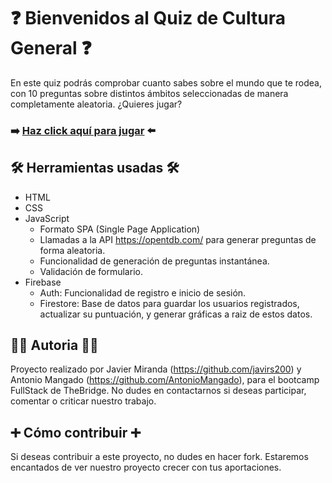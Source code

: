 # :question: Bienvenidos al Quiz de Cultura General :question: #

En este quiz podrás comprobar cuanto sabes sobre el mundo que te rodea, con 10 preguntas sobre distintos ámbitos seleccionadas de manera completamente aleatoria. ¿Quieres jugar?
### :arrow_right: [Haz click aquí para jugar](https://javirs200.github.io/QuiZ_vol.2/# "El quiz supremo") :arrow_left: ###

## :hammer_and_wrench: Herramientas usadas :hammer_and_wrench: ##

- HTML
- CSS
- JavaScript
  * Formato SPA (Single Page Application)
  * Llamadas a la API https://opentdb.com/ para generar preguntas de forma aleatoria.
  * Funcionalidad de generación de preguntas instantánea.
  * Validación de formulario.
- Firebase
  * Auth: Funcionalidad de registro e inicio de sesión.
  * Firestore: Base de datos para guardar los usuarios registrados, actualizar su puntuación, y generar gráficas a raiz de estos datos.


## :mage_man: Autoria :mage_man: ##

Proyecto realizado por Javier Miranda (https://github.com/javirs200) y Antonio Mangado (https://github.com/AntonioMangado), para el bootcamp FullStack de TheBridge. No dudes en contactarnos si deseas participar, comentar o criticar nuestro trabajo. 


## :heavy_plus_sign: Cómo contribuir :heavy_plus_sign: ##

Si deseas contribuir a este proyecto, no dudes en hacer fork. Estaremos encantados de ver nuestro proyecto crecer con tus aportaciones. 
